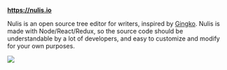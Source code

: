 **https://nulis.io**

Nulis is an open source tree editor for writers, inspired by [Gingko](https://gingkoapp.com/). Nulis is made with Node/React/Redux, so the source code should be understandable by a lot of developers, and easy to customize and modify for your own purposes.

![](http://nulis.io/media/screenshot-3.png)



